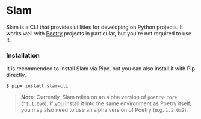 # Slam

Slam is a CLI that provides utilities for developing on Python projects. It works well with
[Poetry][] projects in particular, but you're not required to use it.

  [Poetry]: https://python-poetry.org/

### Installation

It is recommended to install Slam via Pipx, but you can also install it with Pip directly.

    $ pipx install slam-cli

> __Note__: Currently, Slam relies on an alpha version of `poetry-core` (`^1.1.0a6`). If you install it into
> the same environment as Poetry itself, you may also need to use an alpha version of Poetry (e.g. `1.2.0a2`).
